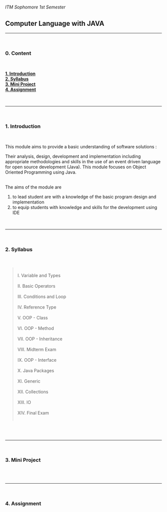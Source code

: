 ###### ITM Sophomore 1st Semester
## Computer Language with JAVA


***********************************

<br>

### 0. Content

<br>

[**1. Introduction**](#1.-Introduction)
<br>
[**2. Syllabus**](#2.-Syllabus)
<br>
[**3. Mini Project**](#3.-Mini-Project)
<br>
[**4. Assignment**](#4.-Assignment)


<br>

***********************************

<br>

### 1. Introduction 

<br>

This module aims to provide a basic understanding of software solutions :

Their analysis, design, development and implementation including appropriate methodologies and skills in the use of an event driven language for open source development (Java). This module focuses on Object Oriented Programming using Java. 

<br>
The aims of the module are

1. to lead student are with a knowledge of the basic program design and implementation
2. to equip students with knowledge and skills for the development using IDE

<br>


***********************************

<br>

### 2. Syllabus

<br>

><br>
> I. Variable and Types
><br><br>
> II. Basic Operators
><br><br>
> III. Conditions and Loop
><br><br>
> IV. Reference Type
><br><br>
> V. OOP - Class
><br><br>
> VI. OOP - Method
><br><br>
> VII. OOP - Inheritance
><br><br>
> VIII. Midterm Exam
><br><br>
> IX. OOP - Interface
><br><br>
> X. Java Packages 
><br><br>
> XI. Generic
><br><br>
> XII. Collections
><br><br>
> XIII. IO
><br><br>
> XIV. Final Exam
><br><br>

<br>
<br>

***********************************

<br>

### 3. Mini Project

<br>
<br>

***********************************

<br>

### 4. Assignment